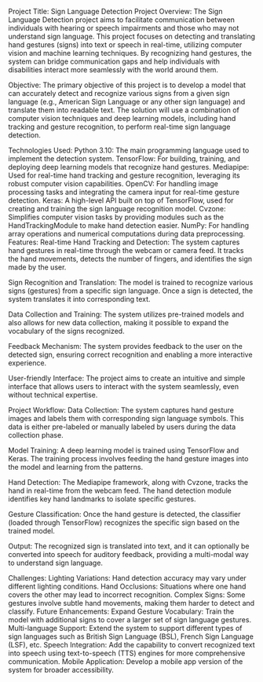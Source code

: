 Project Title: Sign Language Detection
Project Overview:
The Sign Language Detection project aims to facilitate communication between individuals with hearing or speech impairments and those who may not understand sign language. This project focuses on detecting and translating hand gestures (signs) into text or speech in real-time, utilizing computer vision and machine learning techniques. By recognizing hand gestures, the system can bridge communication gaps and help individuals with disabilities interact more seamlessly with the world around them.

Objective:
The primary objective of this project is to develop a model that can accurately detect and recognize various signs from a given sign language (e.g., American Sign Language or any other sign language) and translate them into readable text. The solution will use a combination of computer vision techniques and deep learning models, including hand tracking and gesture recognition, to perform real-time sign language detection.

Technologies Used:
Python 3.10: The main programming language used to implement the detection system.
TensorFlow: For building, training, and deploying deep learning models that recognize hand gestures.
Mediapipe: Used for real-time hand tracking and gesture recognition, leveraging its robust computer vision capabilities.
OpenCV: For handling image processing tasks and integrating the camera input for real-time gesture detection.
Keras: A high-level API built on top of TensorFlow, used for creating and training the sign language recognition model.
Cvzone: Simplifies computer vision tasks by providing modules such as the HandTrackingModule to make hand detection easier.
NumPy: For handling array operations and numerical computations during data preprocessing.
Features:
Real-time Hand Tracking and Detection: The system captures hand gestures in real-time through the webcam or camera feed. It tracks the hand movements, detects the number of fingers, and identifies the sign made by the user.

Sign Recognition and Translation: The model is trained to recognize various signs (gestures) from a specific sign language. Once a sign is detected, the system translates it into corresponding text.

Data Collection and Training: The system utilizes pre-trained models and also allows for new data collection, making it possible to expand the vocabulary of the signs recognized.

Feedback Mechanism: The system provides feedback to the user on the detected sign, ensuring correct recognition and enabling a more interactive experience.

User-friendly Interface: The project aims to create an intuitive and simple interface that allows users to interact with the system seamlessly, even without technical expertise.

Project Workflow:
Data Collection: The system captures hand gesture images and labels them with corresponding sign language symbols. This data is either pre-labeled or manually labeled by users during the data collection phase.

Model Training: A deep learning model is trained using TensorFlow and Keras. The training process involves feeding the hand gesture images into the model and learning from the patterns.

Hand Detection: The Mediapipe framework, along with Cvzone, tracks the hand in real-time from the webcam feed. The hand detection module identifies key hand landmarks to isolate specific gestures.

Gesture Classification: Once the hand gesture is detected, the classifier (loaded through TensorFlow) recognizes the specific sign based on the trained model.

Output: The recognized sign is translated into text, and it can optionally be converted into speech for auditory feedback, providing a multi-modal way to understand sign language.

Challenges:
Lighting Variations: Hand detection accuracy may vary under different lighting conditions.
Hand Occlusions: Situations where one hand covers the other may lead to incorrect recognition.
Complex Signs: Some gestures involve subtle hand movements, making them harder to detect and classify.
Future Enhancements:
Expand Gesture Vocabulary: Train the model with additional signs to cover a larger set of sign language gestures.
Multi-language Support: Extend the system to support different types of sign languages such as British Sign Language (BSL), French Sign Language (LSF), etc.
Speech Integration: Add the capability to convert recognized text into speech using text-to-speech (TTS) engines for more comprehensive communication.
Mobile Application: Develop a mobile app version of the system for broader accessibility.
